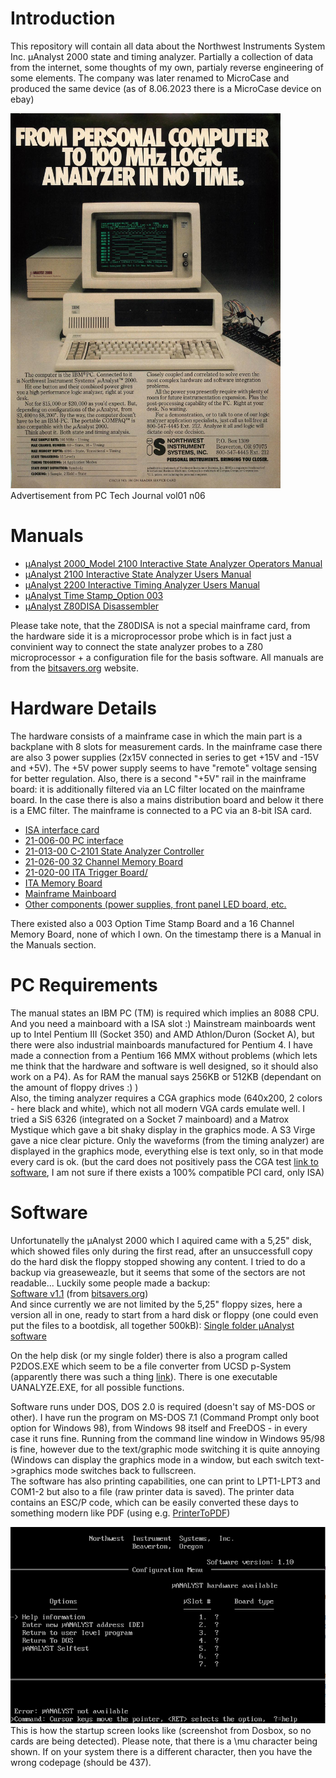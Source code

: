 # Introduction
This repository will contain all data about the Northwest Instruments System Inc. μAnalyst 2000 state and timing analyzer. Partially a collection of data from the internet, some thoughts of my own, partialy reverse engineering of some elements. The company was later renamed to MicroCase and produced the same device (as of 8.06.2023 there is a MicroCase device on ebay)

<img src="press_mentions/PC_Tech_Journal_vol01_n06_0126.jpg" height=600>\
Advertisement from PC Tech Journal vol01 n06

# Manuals
* [μAnalyst 2000_Model 2100 Interactive State Analyzer Operators Manual](manuals/uAnalyst_2000_Model_2100_Interactive_State_Analyzer_Operators_Manual_198601.pdf)
* [μAnalyst 2100 Interactive State Analyzer Users Manual](manuals/uAnalyst_2100_Interactive_State_Analyzer_Users_Manual_Jan85.pdf)
* [μAnalyst 2200 Interactive Timing Analyzer Users Manual](manuals/uAnalyst_2200_Interactive_Timing_Analyzer_Users_Manual_Jan85.pdf)
* [μAnalyst Time Stamp_Option 003](manuals/uAnalyst_Time_Stamp_Option_003_1985.pdf)
* [μAnalyst Z80DISA Disassembler](manuals/uAnalyst_Z80DISA_Disassembler_1985.pdf)

Please take note, that the Z80DISA is not a special mainframe card, from the hardware side it is a microprocessor probe which is in fact just a convinient way to connect the state analyzer probes to a Z80 microprocessor + a configuration file for the basis software. All manuals are from the [bitsavers.org](https://bitsavers.org/test_equipment/northwestInstrument/) website.

# Hardware Details
The hardware consists of a mainframe case in which the main part is a backplane with 8 slots for measurement cards. In the mainframe case there are also 3 power supplies (2x15V connected in series to get +15V and -15V and +5V). The +5V power supply seems to have "remote" voltage sensing for better regulation. Also, there is a second "+5V" rail in the mainframe board: it is additionally filtered via an LC filter located on the mainframe board. In the case there is also a mains distribution board and below it there is a EMC filter. The mainframe is connected to a PC via an 8-bit ISA card. 

* [ISA interface card](isa_card/README.md)
* [21-006-00 PC interface](mainframe_cards/21-006-00_pc_interface/README.md)
* [21-013-00 C-2101 State Analyzer Controller](mainframe_cards/21-013-00_C-2101_state_analyzer_controller/README.md)
* [21-026-00 32 Channel Memory Board](mainframe_cards/21-026-00_32_channel_memory_board/README.md)
* [21-020-00 ITA Trigger Board/](mainframe_cards/21-020-00_ITA_trigger_board/README.md)
* [ITA Memory Board](mainframe_cards/ITA_memory_board/README.md)
* [Mainframe Mainboard](mainframe_mainboard/README.md)
* [Other components (power supplies, front panel LED board, etc.](other_components/README.md)

There existed also a 003 Option Time Stamp Board and a 16 Channel Memory Board, none of which I own. On the timestamp there is a Manual in the Manuals section.

# PC Requirements
The manual states an IBM PC (TM) is required which implies an 8088 CPU. And you need a mainboard with a ISA slot :) Mainstream mainboards went up to Intel Pentium III (Socket 350) and AMD Athlon/Duron (Socket A), but there were also industrial mainboards manufactured for Pentium 4. I have made a connection from a Pentium 166 MMX without problems (which lets me think that the hardware and software is well designed, so it should also work on a P4). As for RAM the manual says 256KB or 512KB (dependant on the amount of floppy drives :) )\
Also, the timing analyzer requires a CGA graphics mode (640x200, 2 colors - here black and white), which not all modern VGA cards emulate well. I tried a SiS 6326 (integrated on a Socket 7 mainboard) and a Matrox Mystique which gave a bit shaky display in the graphics mode. A S3 Virge gave a nice clear picture. Only the waveforms (from the timing analyzer) are displayed in the graphics mode, everything else is text only, so in that mode every card is ok. (but the card does not positively pass the CGA test [link to software](https://github.com/MobyGamer/CGACompatibilityTester/tree/master), I am not sure if there exists a 100% compatible PCI card, only ISA)

# Software
Unfortunatelly the μAnalyst 2000 which I aquired came with a 5,25" disk, which showed files only during the first read, after an unsuccessfull copy do the hard disk the floppy stopped showing any content. I tried to do a backup via greaseweazle, but it seems that some of the sectors are not readable... Luckily some people made a backup:\
[Software v1.1](software/analyst_2000_1.1.zip) (from [bitsavers.org](https://bitsavers.org/test_equipment/northwestInstrument/))\
And since currently we are not limited by the 5,25" floppy sizes, here a version all in one, ready to start from a hard disk or floppy (one could even put the files to a bootdisk, all together 500kB):
[Single folder μAnalyst software](software/ANALYZE_single.zip)

On the help disk (or my single folder) there is also a program called P2DOS.EXE which seem to be a file converter from UCSD p-System (apparently there was such a thing [link](https://en.wikipedia.org/wiki/UCSD_Pascal)). There is one executable UANALYZE.EXE, for all possible functions.

Software runs under DOS, DOS 2.0 is required (doesn't say of MS-DOS or other). I have run the program on MS-DOS 7.1 (Command Prompt only boot option for Windows 98), from Windows 98 itself and FreeDOS - in every case it runs fine. Running from the command line window in Windows 95/98 is fine, however due to the text/graphic mode switching it is quite annoying (Windows can display the graphics mode in a window, but each switch text->graphics mode switches back to fullscreen.\
The software has also printing capabilities, one can print to LPT1-LPT3 and COM1-2 but also to a file (raw printer data is saved). The printer data contains an ESC/P code, which can be easily converted these days to something modern like PDF (using e.g. [PrinterToPDF](https://github.com/RWAP/PrinterToPDF/))

![startup_screen](images/startup_screen.png)\
This is how the startup screen looks like (screenshot from Dosbox, so no cards are being detected). Please note, that there is a \mu character being shown. If on your system there is a different character, then you have the wrong codepage (should be 437).
